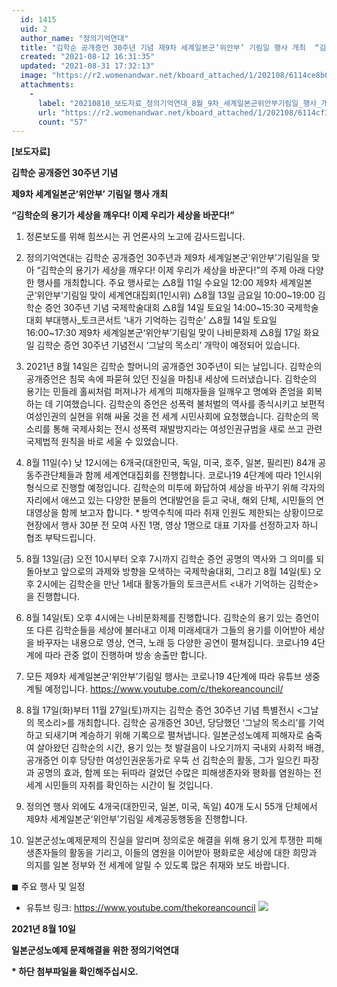 ```yaml
---
  id: 1415
  uid: 2
  author_name: "정의기억연대"
  title: "김학순 공개증언 30주년 기념 제9차 세계일본군‘위안부’ 기림일 행사 개최  “김학순의 용기가 세상을 깨우다! 이제 우리가 세상을 바꾼다!”"
  created: "2021-08-12 16:31:35"
  updated: "2021-08-31 17:32:13"
  image: "https://r2.womenandwar.net/kboard_attached/1/202108/6114ce8b0a6277228895.jpg"
  attachments: 
    - 
      label: "20210810_보도자료_정의기억연대_8월_9차_세계일본군위안부기림일_행사_개최_최종_0811.hwp"
      url: "https://r2.womenandwar.net/kboard_attached/1/202108/6114cf34316ff2736320.hwp"
      count: "57"
---
```

**\[보도자료\]**

**김학순 공개증언 30주년 기념**

**제9차 세계일본군‘위안부’ 기림일 행사 개최**

**“김학순의 용기가 세상을 깨우다! 이제 우리가 세상을 바꾼다!”**

1. 정론보도를 위해 힘쓰시는 귀 언론사의 노고에 감사드립니다.

2. 정의기억연대는 김학순 공개증언 30주년과 제9차 세계일본군‘위안부’기림일을 맞아 “김학순의 용기가 세상을 깨우다! 이제 우리가 세상을 바꾼다!”의 주제 아래 다양한 행사를 개최합니다. 주요 행사로는 △8월 11일 수요일 12:00 제9차 세계일본군‘위안부’기림일 맞이 세계연대집회(1인시위) △8월 13일 금요일 10:00~19:00 김학순 증언 30주년 기념 국제학술대회 △8월 14일 토요일 14:00~15:30 국제학술대회 부대행사_토크콘서트 ‘내가 기억하는 김학순’ △8월 14일 토요일 16:00~17:30 제9차 세계일본군‘위안부’기림일 맞이 나비문화제 △8월 17일 화요일 김학순 증언 30주년 기념전시 ‘그날의 목소리’ 개막이 예정되어 있습니다. 

3. 2021년 8월 14일은 김학순 할머니의 공개증언 30주년이 되는 날입니다. 김학순의 공개증언은 침묵 속에 파묻혀 있던 진실을 마침내 세상에 드러냈습니다. 김학순의 용기는 민들레 홀씨처럼 퍼져나가 세계의 피해자들을 일깨우고 명예와 존엄을 회복하는 데 기여했습니다. 김학순의 증언은 성폭력 불처벌의 역사를 종식시키고 보편적 여성인권의 실현을 위해 싸울 것을 전 세계 시민사회에 요청했습니다. 김학순의 목소리를 통해 국제사회는 전시 성폭력 재발방지라는 여성인권규범을 새로 쓰고 관련 국제법적 원칙을 바로 세울 수 있었습니다. 

4. 8월 11일(수) 낮 12시에는 6개국(대한민국, 독일, 미국, 호주, 일본, 필리핀) 84개 공동주관단체들과 함께 세계연대집회를 진행합니다. 코로나19 4단계에 따라 1인시위 형식으로 진행할 예정입니다. 김학순의 미투에 화답하여 세상을 바꾸기 위해 각자의 자리에서 애쓰고 있는 다양한 분들의 연대발언을 듣고 국내, 해외 단체, 시민들의 연대영상을 함께 보고자 합니다. 
\* 방역수칙에 따라 취재 인원도 제한되는 상황이므로 현장에서 행사 30분 전 모여 사진 1명, 영상 1명으로 대표 기자를 선정하고자 하니 협조 부탁드립니다.

5. 8월 13일(금) 오전 10시부터 오후 7시까지 김학순 증언 공명의 역사와 그 의미를 되돌아보고 앞으로의 과제와 방향을 모색하는 국제학술대회, 그리고 8월 14일(토) 오후 2시에는 김학순을 만난 1세대 활동가들의 토크콘서트 <내가 기억하는 김학순>을 진행합니다.

6. 8월 14일(토) 오후 4시에는 나비문화제를 진행합니다. 김학순의 용기 있는 증언이 또 다른 김학순들을 세상에 불러내고 이제 미래세대가 그들의 용기를 이어받아 세상을 바꾸자는 내용으로 영상, 연극, 노래 등 다양한 공연이 펼쳐집니다. 코로나19 4단계에 따라 관중 없이 진행하며 방송 송출만 합니다. 

7. 모든 제9차 세계일본군‘위안부’기림일 행사는 코로나19 4단계에 따라 유튜브 생중계될 예정입니다. https://www.youtube.com/c/thekoreancouncil/

8. 8월 17일(화)부터 11월 27일(토)까지는 김학순 증언 30주년 기념 특별전시 <그날의 목소리>를 개최합니다. 김학순 공개증언 30년, 당당했던 ‘그날의 목소리’를 기억하고 되새기며 계승하기 위해 기록으로 펼쳐냅니다. 일본군성노예제 피해자로 숨죽여 살아왔던 김학순의 시간, 용기 있는 첫 발걸음이 나오기까지 국내외 사회적 배경, 공개증언 이후 당당한 여성인권운동가로 우뚝 선 김학순의 활동, 그가 일으킨 파장과 공명의 효과, 함께 또는 뒤따라 걸었던 수많은 피해생존자와 평화를 염원하는 전 세계 시민들의 자취를 확인하는 시간이 될 것입니다. 

9. 정의연 행사 외에도 4개국(대한민국, 일본, 미국, 독일) 40개 도시 55개 단체에서 제9차 세계일본군‘위안부’기림일 세계공동행동을 진행합니다.

10. 일본군성노예제문제의 진실을 알리며 정의로운 해결을 위해 용기 있게 투쟁한 피해생존자들의 활동을 기리고, 이들의 염원을 이어받아 평화로운 세상에 대한 희망과 의지를 일본 정부와 전 세계에 알릴 수 있도록 많은 취재와 보도 바랍니다.


◼ 주요 행사 및 일정
- 유튜브 링크: https://www.youtube.com/thekoreancouncil
![](https://r2.womenandwar.net/kboard_attached/1/202108/6114ce8b0a6277228895.jpg)

**2021년 8월 10일**

**일본군성노예제 문제해결을 위한 정의기억연대**

 **\* 하단 첨부파일을 확인해주십시오.**